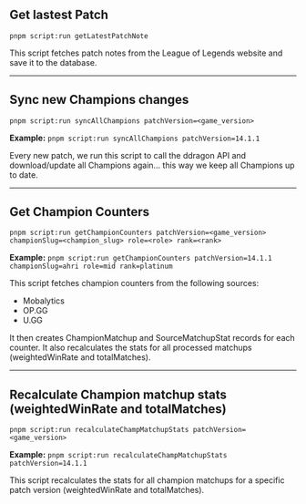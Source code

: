 ## Get lastest Patch

```
pnpm script:run getLatestPatchNote
```

This script fetches patch notes from the League of Legends website and save it to the database.

---

## Sync new Champions changes

```
pnpm script:run syncAllChampions patchVersion=<game_version>
```

**Example:** `pnpm script:run syncAllChampions patchVersion=14.1.1`

Every new patch, we run this script to call the ddragon API and download/update all Champions again... this way we keep all Champions up to date.

---

## Get Champion Counters

```
pnpm script:run getChampionCounters patchVersion=<game_version> championSlug=<champion_slug> role=<role> rank=<rank>
```

**Example:** `pnpm script:run getChampionCounters patchVersion=14.1.1 championSlug=ahri role=mid rank=platinum`

This script fetches champion counters from the following sources:

- Mobalytics
- OP.GG
- U.GG

It then creates ChampionMatchup and SourceMatchupStat records for each counter.
It also recalculates the stats for all processed matchups (weightedWinRate and totalMatches).

---

## Recalculate Champion matchup stats (weightedWinRate and totalMatches)

```
pnpm script:run recalculateChampMatchupStats patchVersion=<game_version>
```

**Example:** `pnpm script:run recalculateChampMatchupStats patchVersion=14.1.1`

This script recalculates the stats for all champion matchups
for a specific patch version (weightedWinRate and totalMatches).
